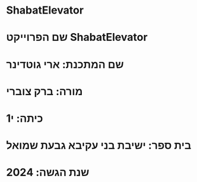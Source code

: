 # ShabatElevator
# שם הפרוייקט ShabatElevator
 # שם המתכנת: ארי גוטדינר
# מורה: ברק צוברי 
# כיתה: י1
# בית ספר: ישיבת בני עקיבא גבעת שמואל
# שנת הגשה: 2024
